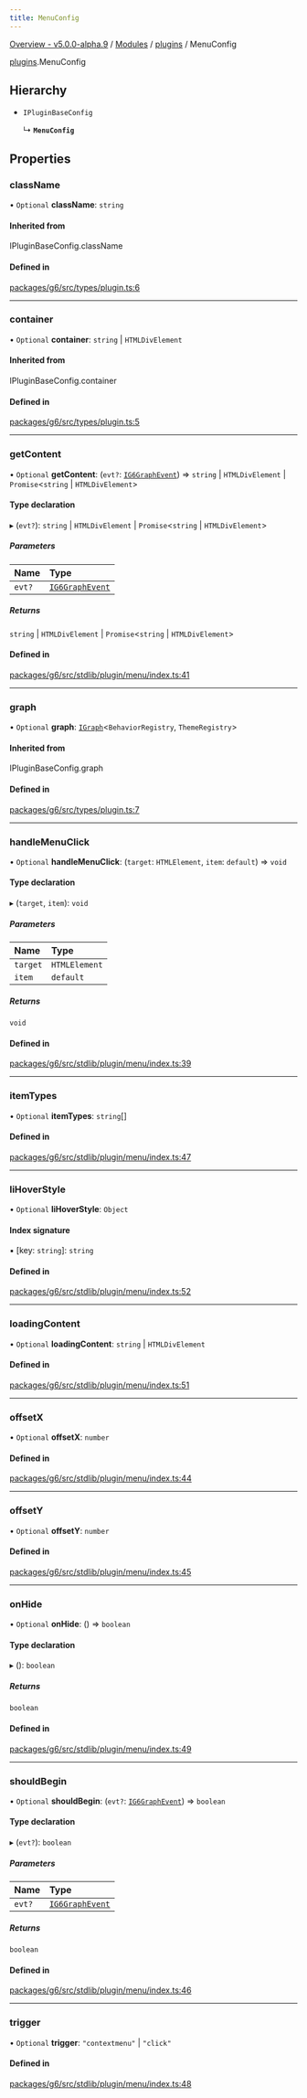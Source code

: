 ```yaml
---
title: MenuConfig
---
```


[Overview - v5.0.0-alpha.9](../../README.en.md) / [Modules](../../modules.en.md) / [plugins](../../modules/plugins.en.md) / MenuConfig

[plugins](../../modules/plugins.en.md).MenuConfig

## Hierarchy

- `IPluginBaseConfig`

  ↳ **`MenuConfig`**

## Properties

### className

• `Optional` **className**: `string`

#### Inherited from

IPluginBaseConfig.className

#### Defined in

[packages/g6/src/types/plugin.ts:6](https://github.com/antvis/G6/blob/f03c826ec6/packages/g6/src/types/plugin.ts#L6)

___

### container

• `Optional` **container**: `string` \| `HTMLDivElement`

#### Inherited from

IPluginBaseConfig.container

#### Defined in

[packages/g6/src/types/plugin.ts:5](https://github.com/antvis/G6/blob/f03c826ec6/packages/g6/src/types/plugin.ts#L5)

___

### getContent

• `Optional` **getContent**: (`evt?`: [`IG6GraphEvent`](../behaviors/IG6GraphEvent.en.md)) => `string` \| `HTMLDivElement` \| `Promise`<`string` \| `HTMLDivElement`\>

#### Type declaration

▸ (`evt?`): `string` \| `HTMLDivElement` \| `Promise`<`string` \| `HTMLDivElement`\>

##### Parameters

| Name | Type |
| :------ | :------ |
| `evt?` | [`IG6GraphEvent`](../behaviors/IG6GraphEvent.en.md) |

##### Returns

`string` \| `HTMLDivElement` \| `Promise`<`string` \| `HTMLDivElement`\>

#### Defined in

[packages/g6/src/stdlib/plugin/menu/index.ts:41](https://github.com/antvis/G6/blob/f03c826ec6/packages/g6/src/stdlib/plugin/menu/index.ts#L41)

___

### graph

• `Optional` **graph**: [`IGraph`](../graph/IGraph.en.md)<`BehaviorRegistry`, `ThemeRegistry`\>

#### Inherited from

IPluginBaseConfig.graph

#### Defined in

[packages/g6/src/types/plugin.ts:7](https://github.com/antvis/G6/blob/f03c826ec6/packages/g6/src/types/plugin.ts#L7)

___

### handleMenuClick

• `Optional` **handleMenuClick**: (`target`: `HTMLElement`, `item`: `default`) => `void`

#### Type declaration

▸ (`target`, `item`): `void`

##### Parameters

| Name | Type |
| :------ | :------ |
| `target` | `HTMLElement` |
| `item` | `default` |

##### Returns

`void`

#### Defined in

[packages/g6/src/stdlib/plugin/menu/index.ts:39](https://github.com/antvis/G6/blob/f03c826ec6/packages/g6/src/stdlib/plugin/menu/index.ts#L39)

___

### itemTypes

• `Optional` **itemTypes**: `string`[]

#### Defined in

[packages/g6/src/stdlib/plugin/menu/index.ts:47](https://github.com/antvis/G6/blob/f03c826ec6/packages/g6/src/stdlib/plugin/menu/index.ts#L47)

___

### liHoverStyle

• `Optional` **liHoverStyle**: `Object`

#### Index signature

▪ [key: `string`]: `string`

#### Defined in

[packages/g6/src/stdlib/plugin/menu/index.ts:52](https://github.com/antvis/G6/blob/f03c826ec6/packages/g6/src/stdlib/plugin/menu/index.ts#L52)

___

### loadingContent

• `Optional` **loadingContent**: `string` \| `HTMLDivElement`

#### Defined in

[packages/g6/src/stdlib/plugin/menu/index.ts:51](https://github.com/antvis/G6/blob/f03c826ec6/packages/g6/src/stdlib/plugin/menu/index.ts#L51)

___

### offsetX

• `Optional` **offsetX**: `number`

#### Defined in

[packages/g6/src/stdlib/plugin/menu/index.ts:44](https://github.com/antvis/G6/blob/f03c826ec6/packages/g6/src/stdlib/plugin/menu/index.ts#L44)

___

### offsetY

• `Optional` **offsetY**: `number`

#### Defined in

[packages/g6/src/stdlib/plugin/menu/index.ts:45](https://github.com/antvis/G6/blob/f03c826ec6/packages/g6/src/stdlib/plugin/menu/index.ts#L45)

___

### onHide

• `Optional` **onHide**: () => `boolean`

#### Type declaration

▸ (): `boolean`

##### Returns

`boolean`

#### Defined in

[packages/g6/src/stdlib/plugin/menu/index.ts:49](https://github.com/antvis/G6/blob/f03c826ec6/packages/g6/src/stdlib/plugin/menu/index.ts#L49)

___

### shouldBegin

• `Optional` **shouldBegin**: (`evt?`: [`IG6GraphEvent`](../behaviors/IG6GraphEvent.en.md)) => `boolean`

#### Type declaration

▸ (`evt?`): `boolean`

##### Parameters

| Name | Type |
| :------ | :------ |
| `evt?` | [`IG6GraphEvent`](../behaviors/IG6GraphEvent.en.md) |

##### Returns

`boolean`

#### Defined in

[packages/g6/src/stdlib/plugin/menu/index.ts:46](https://github.com/antvis/G6/blob/f03c826ec6/packages/g6/src/stdlib/plugin/menu/index.ts#L46)

___

### trigger

• `Optional` **trigger**: ``"contextmenu"`` \| ``"click"``

#### Defined in

[packages/g6/src/stdlib/plugin/menu/index.ts:48](https://github.com/antvis/G6/blob/f03c826ec6/packages/g6/src/stdlib/plugin/menu/index.ts#L48)
